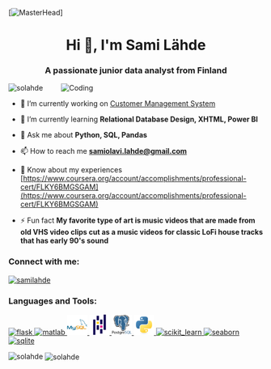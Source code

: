 [![MasterHead](https://gifdb.com/images/high/cartoon-character-louise-belcher-coding-is-fun-ctmkcciuc1gyxos2.gif)]
<h1 align="center">Hi 👋, I'm Sami Lähde</h1>
<h3 align="center">A passionate junior data analyst from Finland</h3>
<img align="right" alt="Coding" width="400" src="https://gifdb.com/images/high/dancing-panda-in-a-stone-gph2o0ysnt71v4l8.gif">

<p align="left"> <img src="https://komarev.com/ghpvc/?username=solahde&label=Profile%20views&color=0e75b6&style=flat" alt="solahde" /> </p>

- 🔭 I’m currently working on [Customer Management System](https://github.com/users/solahde/projects/1)

- 🌱 I’m currently learning **Relational Database Design, XHTML, Power BI**

- 💬 Ask me about **Python, SQL, Pandas**

- 📫 How to reach me **samiolavi.lahde@gmail.com**

- 📄 Know about my experiences [https://www.coursera.org/account/accomplishments/professional-cert/FLKY6BMGSGAM](https://www.coursera.org/account/accomplishments/professional-cert/FLKY6BMGSGAM)

- ⚡ Fun fact **My favorite type of art is music videos that are made from old VHS video clips cut as a music videos for classic LoFi house tracks that has early 90's sound**

<h3 align="left">Connect with me:</h3>
<p align="left">
<a href="https://linkedin.com/in/samilahde" target="blank"><img align="center" src="https://raw.githubusercontent.com/rahuldkjain/github-profile-readme-generator/master/src/images/icons/Social/linked-in-alt.svg" alt="samilahde" height="30" width="40" /></a>
</p>

<h3 align="left">Languages and Tools:</h3>
<p align="left"> <a href="https://flask.palletsprojects.com/" target="_blank" rel="noreferrer"> <img src="https://www.vectorlogo.zone/logos/pocoo_flask/pocoo_flask-icon.svg" alt="flask" width="40" height="40"/> </a> <a href="https://www.mathworks.com/" target="_blank" rel="noreferrer"> <img src="https://upload.wikimedia.org/wikipedia/commons/2/21/Matlab_Logo.png" alt="matlab" width="40" height="40"/> </a> <a href="https://www.mysql.com/" target="_blank" rel="noreferrer"> <img src="https://raw.githubusercontent.com/devicons/devicon/master/icons/mysql/mysql-original-wordmark.svg" alt="mysql" width="40" height="40"/> </a> <a href="https://pandas.pydata.org/" target="_blank" rel="noreferrer"> <img src="https://raw.githubusercontent.com/devicons/devicon/2ae2a900d2f041da66e950e4d48052658d850630/icons/pandas/pandas-original.svg" alt="pandas" width="40" height="40"/> </a> <a href="https://www.postgresql.org" target="_blank" rel="noreferrer"> <img src="https://raw.githubusercontent.com/devicons/devicon/master/icons/postgresql/postgresql-original-wordmark.svg" alt="postgresql" width="40" height="40"/> </a> <a href="https://www.python.org" target="_blank" rel="noreferrer"> <img src="https://raw.githubusercontent.com/devicons/devicon/master/icons/python/python-original.svg" alt="python" width="40" height="40"/> </a> <a href="https://scikit-learn.org/" target="_blank" rel="noreferrer"> <img src="https://upload.wikimedia.org/wikipedia/commons/0/05/Scikit_learn_logo_small.svg" alt="scikit_learn" width="40" height="40"/> </a> <a href="https://seaborn.pydata.org/" target="_blank" rel="noreferrer"> <img src="https://seaborn.pydata.org/_images/logo-mark-lightbg.svg" alt="seaborn" width="40" height="40"/> </a> <a href="https://www.sqlite.org/" target="_blank" rel="noreferrer"> <img src="https://www.vectorlogo.zone/logos/sqlite/sqlite-icon.svg" alt="sqlite" width="40" height="40"/> </a> </p>

<p><img align="left" src="https://github-readme-stats.vercel.app/api/top-langs?username=solahde&show_icons=true&locale=en&layout=compact" alt="solahde" /></p>

<p>&nbsp;<img align="center" src="https://github-readme-stats.vercel.app/api?username=solahde&show_icons=true&locale=en" alt="solahde" /></p>

